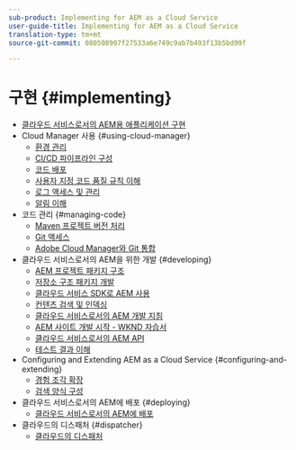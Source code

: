 ```yaml
---
sub-product: Implementing for AEM as a Cloud Service
user-guide-title: Implementing for AEM as a Cloud Service
translation-type: tm+mt
source-git-commit: 080508907f27533a6e749c9ab7b493f13b5bd99f

---
```



# 구현 {#implementing}

+ [클라우드 서비스로서의 AEM용 애플리케이션 구현](/help/implementing/home.md)
+ Cloud Manager 사용 {#using-cloud-manager}
   + [환경 관리](cloud-manager/manage-environments.md)
   + [CI/CD 파이프라인 구성](cloud-manager/configure-pipeline.md)
   + [코드 배포](cloud-manager/deploy-code.md)
   + [사용자 지정 코드 품질 규칙 이해](cloud-manager/custom-code-quality-rules.md)
   + [로그 액세스 및 관리](cloud-manager/manage-logs.md)
   + [알림 이해](cloud-manager/notifications.md)
+ 코드 관리 {#managing-code}
   + [Maven 프로젝트 버전 처리](cloud-manager/project-version-handling.md)
   + [Git 액세스](cloud-manager/accessing-git.md)
   + [Adobe Cloud Manager와 Git 통합](cloud-manager/integrating-with-git.md)
+ 클라우드 서비스로서의 AEM을 위한 개발 {#developing}
   + [AEM 프로젝트 패키지 구조](developing/introduction/aem-project-content-package-structure.md)
   + [저장소 구조 패키지 개발](developing/introduction/repository-structure-package.md)
   + [클라우드 서비스 SDK로 AEM 사용](developing/introduction/aem-as-a-cloud-service-sdk.md)
   + [컨텐츠 검색 및 인덱싱](/help/operations/indexing.md)
   + [클라우드 서비스로서의 AEM 개발 지침](developing/introduction/development-guidelines.md)
   + [AEM 사이트 개발 시작 - WKND 자습서](developing/introduction/develop-wknd-tutorial.md)
   + [클라우드 서비스로서의 AEM API](https://docs.adobe.com/content/help/en/experience-manager-cloud-service/implementing/developing/ref/javadoc/index.html)
   + [테스트 결과 이해](/help/implementing/developing/introduction/understand-test-results.md)
+ Configuring and Extending AEM as a Cloud Service {#configuring-and-extending}
   + [경험 조각 확장](developing/extending/experience-fragments.md)
   + [검색 양식 구성](developing/extending/search-forms.md)
+ 클라우드 서비스로서의 AEM에 배포 {#deploying}
   + [클라우드 서비스로서의 AEM에 배포](deploying/overview.md)
+ 클라우드의 디스패처 {#dispatcher}
   + [클라우드의 디스패처](dispatcher/overview.md)
